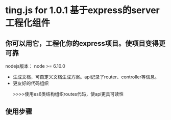 <!--插入travis测试svg-->

<a href="https://travis-ci.org/294678380/Ting.js"><img src="https://api.travis-ci.org/294678380/Ting.js.svg?branch=master" alt="" data-canonical-src="https://api.travis-ci.org/294678380/Ting.js.svg?branch=master" style="max-width:100%;"></a>
<h1>ting.js for 1.0.1  基于express的server工程化组件</h1>
<h2>你可以用它，工程化你的express项目。使项目变得更可靠</h2>
<p>
	nodejs版本：
	node >= 6.10.0
</p>


<ul>
	<li>
		生成文档，可自定义文档生成方案。api记录了router、controller等信息。
	</li>
	<li>
		更友好的代码组织
		<p>>>>>使用es6类结构组织routes代码，使api更具可读性</p>
	</li>
</ul>

<h2>使用步骤</h2>
